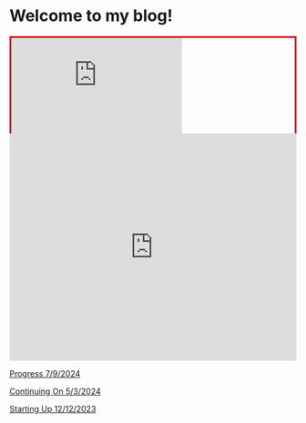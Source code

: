 <html lang="en-US">

<head>
    <meta charset='utf-8'>
    <meta http-equiv= "X-UA-Compatible" content="IE=edge">
    <meta name="viewport" content="width=device-width,maximum-scale=2">

</head>

<main>

<h1> Welcome to my blog! </h1>

<div style="border: 3px solid rgb(201, 0, 1); overflow: hidden; margin: 15px auto; max-width: 736px;">
<iframe scrolling="no" src="https://andrew-jones657.github.io/blog_posts/7-9-2024-Progress" style="border: none; margin-left: 0px; height: 450px; margin-top: -150px; width="100%"">
</iframe>
</div>


<iframe width="100%" style="margin-top:-150px;" frameborder="none" src="https://andrew-jones657.github.io/blog_posts/7-9-2024-Progress" height="400"> </iframe> <br>

<p> <a href="./blog_posts/7-9-2024-Progress"> Progress 7/9/2024 </a> </p>
<p> <a href="./blog_posts/5-3-2024"> Continuing On 5/3/2024 </a> </p>
<p> <a href="./blog_posts/12-12-2023-Starting-Up"> Starting Up 12/12/2023 </a> </p>
  
</main>
</html>
